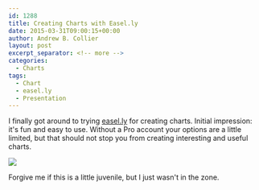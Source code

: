 ```yaml
---
id: 1288
title: Creating Charts with Easel.ly
date: 2015-03-31T09:00:15+00:00
author: Andrew B. Collier
layout: post
excerpt_separator: <!-- more -->
categories:
  - Charts
tags:
  - Chart
  - easel.ly
  - Presentation
---
```


<!-- more -->

I finally got around to trying [easel.ly](http://www.easel.ly/) for creating charts. Initial impression: it's fun and easy to use. Without a Pro account your options are a little limited, but that should not stop you from creating interesting and useful charts. 

[<img src="{{ site.baseurl }}/static/img/2015/03/animals-chart.jpg">](http://www.easel.ly/viewEasel/1665338)

Forgive me if this is a little juvenile, but I just wasn't in the zone.
